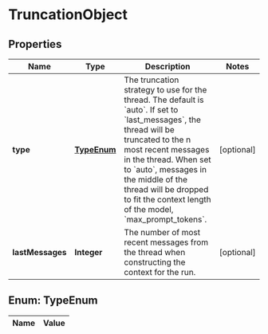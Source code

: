 

# TruncationObject

## Properties

Name | Type | Description | Notes
------------ | ------------- | ------------- | -------------
**type** | [**TypeEnum**](#TypeEnum) | The truncation strategy to use for the thread. The default is &#x60;auto&#x60;. If set to &#x60;last_messages&#x60;, the thread will be truncated to the n most recent messages in the thread. When set to &#x60;auto&#x60;, messages in the middle of the thread will be dropped to fit the context length of the model, &#x60;max_prompt_tokens&#x60;. |  [optional]
**lastMessages** | **Integer** | The number of most recent messages from the thread when constructing the context for the run. |  [optional]


## Enum: TypeEnum

Name | Value
---- | -----




